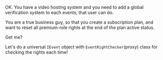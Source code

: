 OK. You have a video hosting system and you need to add a global verification system to each events, that user can do.

You are a true business guy, so that you create a subscription plan, and want to reset all premium-role rights at the end of the plan active status.

Get me?

Let's do a universal `IEvent` object with `EventRightChecker`(proxy) class for checking the rights each time!
